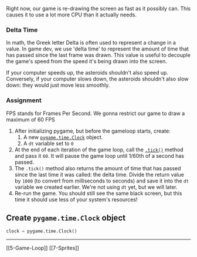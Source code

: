 Right now, our game is re-drawing the screen as fast as it possibly can. 
This causes it to use a lot more CPU than it actually needs.

### Delta Time
In math, the Greek letter Delta is often used to represent a change in a value.
In game dev, we use 'delta time' to represent the amount of time that has 
passed since the last frame was drawn. 
This value is useful to decouple the game's speed from the speed it's being drawn into the screen.

If your computer speeds up, 
the asteroids shouldn't also speed up. 
Conversely, if your computer slows down, the asteroids shouldn't also slow down:
they would just move less smoothly.

### Assignment
FPS stands for Frames Per Second. 
We gonna restrict our game to draw a maximum of 60 FPS

1. After initializing pygame, but before the gameloop starts, create:
	1. A new [`pygame.time.Clock`](https://www.pygame.org/docs/ref/time.html#pygame.time.Clock) object.
	2. A `dt` variable set to `0`
2. At the end of each iteration of the game loop, call the [`.tick()`](https://www.pygame.org/docs/ref/time.html#pygame.time.Clock.tick) method and pass it `60`. It will pause the game loop until 1/60th of a second has passed.
3. The `.tick()` method also returns the amount of time that has passed since the last time it was called: the delta time. Divide the return value by `1000` (to convert from milliseconds to seconds) and save it into the `dt` variable we created earlier. We're not using `dt` yet, but we will later.
4. Re-run the game. You should still see the same black screen, but this time it should use less of your system's resources!

## Create `pygame.time.Clock` object

``` python
clock = pygame.time.Clock()
```



---
[[5-Game-Loop]]
[[7-Sprites]]